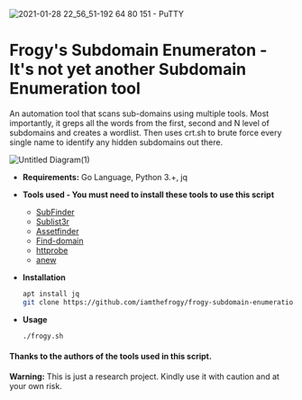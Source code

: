 ![2021-01-28 22_56_51-192 64 80 151 - PuTTY](https://user-images.githubusercontent.com/8291014/106209013-3839f380-61bc-11eb-9c0e-a8ebf59e0f15.png)

# Frogy's Subdomain Enumeraton - It's not yet another Subdomain Enumeration tool
An automation tool that scans sub-domains using multiple tools. Most importantly, it greps all the words from the first, second and N level of subdomains and creates a wordlist. Then uses crt.sh to brute force every single name to identify any hidden subdomains out there. <br/>

![Untitled Diagram(1)](https://user-images.githubusercontent.com/8291014/106329881-23239a00-627a-11eb-95a8-fcb4301c60d9.jpg)

+ **Requirements:** Go Language, Python 3.+, jq
+ **Tools used - You must need to install these tools to use this script**<br/>

  + [SubFinder](https://github.com/projectdiscovery/subfinder)
  + [Sublist3r](https://github.com/aboul3la/Sublist3r)
  + [Assetfinder](https://github.com/tomnomnom/assetfinder)
  + [Find-domain](https://github.com/Findomain/Findomain)
  + [httprobe](https://github.com/tomnomnom/anew)
  + [anew](https://github.com/tomnomnom/httprobe)
  
+ **Installation**

    ```sh
    apt install jq
    git clone https://github.com/iamthefrogy/frogy-subdomain-enumeration.git && cd frogy-subdomain-enumeration/ && chmod +x frogy.sh
    ```
+ **Usage**

    ```sh
    ./frogy.sh
    ```

#### Thanks to the authors of the tools used in this script.

**Warning:** This is just a research project. Kindly use it with caution and at your own risk.
